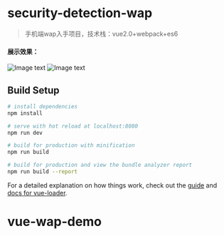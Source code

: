 # security-detection-wap

> 手机端wap入手项目，技术栈：vue2.0+webpack+es6

#### 展示效果：
![Image text](https://github.com/zhangyuanliang/vue-wap-demo/blob/master/printscreen/img_1.jpg)
![Image text](https://github.com/zhangyuanliang/vue-wap-demo/blob/master/printscreen/img_2.jpg)

## Build Setup

``` bash
# install dependencies
npm install

# serve with hot reload at localhost:8080
npm run dev

# build for production with minification
npm run build

# build for production and view the bundle analyzer report
npm run build --report
```

For a detailed explanation on how things work, check out the [guide](http://vuejs-templates.github.io/webpack/) and [docs for vue-loader](http://vuejs.github.io/vue-loader).
# vue-wap-demo
